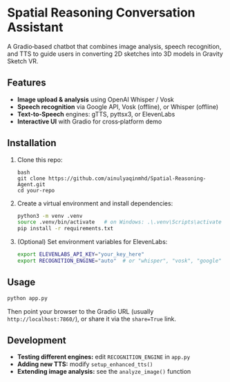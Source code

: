 # Spatial Reasoning Conversation Assistant

A Gradio‐based chatbot that combines image analysis, speech recognition, and TTS to guide users in converting 2D sketches into 3D models in Gravity Sketch VR.

## Features

- **Image upload & analysis** using OpenAI Whisper / Vosk
- **Speech recognition** via Google API, Vosk (offline), or Whisper (offline)
- **Text‐to‐Speech** engines: gTTS, pyttsx3, or ElevenLabs
- **Interactive UI** with Gradio for cross‐platform demo

## Installation

1. Clone this repo:
   ```
   bash
   git clone https://github.com/ainulyaqinmhd/Spatial-Reasoning-Agent.git
   cd your-repo
   ````

2. Create a virtual environment and install dependencies:

   ```bash
   python3 -m venv .venv
   source .venv/bin/activate   # on Windows: .\.venv\Scripts\activate
   pip install -r requirements.txt
   ```

3. (Optional) Set environment variables for ElevenLabs:

   ```bash
   export ELEVENLABS_API_KEY="your_key_here"
   export RECOGNITION_ENGINE="auto"  # or "whisper", "vosk", "google"
   ```

## Usage

```bash
python app.py
```

Then point your browser to the Gradio URL (usually `http://localhost:7860/`), or share it via the `share=True` link.

## Development

* **Testing different engines:** edit `RECOGNITION_ENGINE` in `app.py`
* **Adding new TTS:** modify `setup_enhanced_tts()`
* **Extending image analysis:** see the `analyze_image()` function
